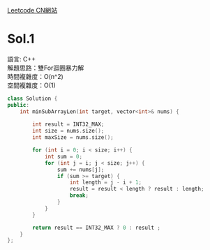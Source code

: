 [Leetcode CN網站](https://leetcode.cn/problems/minimum-size-subarray-sum/submissions/)


# Sol.1   

語言: C++  
解題思路：雙For迴圈暴力解  
時間複雜度：O(n^2)    
空間複雜度：O(1)

```c++
class Solution {
public:
    int minSubArrayLen(int target, vector<int>& nums) {
        
        int result = INT32_MAX;
        int size = nums.size();
        int maxSize = nums.size();

        for (int i = 0; i < size; i++) {
            int sum = 0;
            for (int j = i; j < size; j++) {
                sum += nums[j];
                if (sum >= target) {
                    int length = j - i + 1;
                    result = result < length ? result : length;
                    break;
                }
            }
        }

        return result == INT32_MAX ? 0 : result ;
    }
};
```
